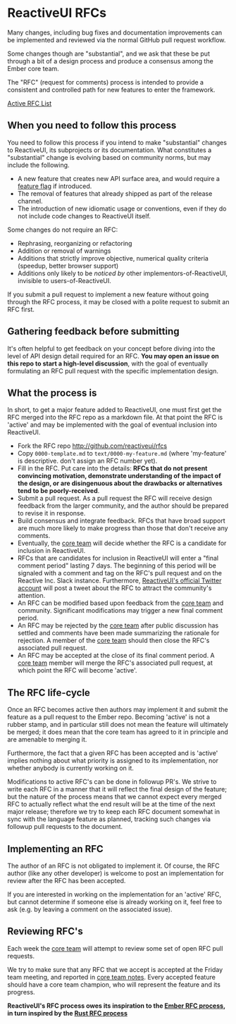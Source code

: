 # ReactiveUI RFCs

Many changes, including bug fixes and documentation improvements can be
implemented and reviewed via the normal GitHub pull request workflow.

Some changes though are "substantial", and we ask that these be put
through a bit of a design process and produce a consensus among the Ember
core team.

The "RFC" (request for comments) process is intended to provide a
consistent and controlled path for new features to enter the framework.

[Active RFC List](https://github.com/reactiveui/rfcs/pulls)

## When you need to follow this process

You need to follow this process if you intend to make "substantial"
changes to ReactiveUI, its subprojects or its documentation. What constitutes a
"substantial" change is evolving based on community norms, but may
include the following.

   - A new feature that creates new API surface area, and would
     require a [feature flag] if introduced.
   - The removal of features that already shipped as part of the release
     channel.
   - The introduction of new idiomatic usage or conventions, even if they
     do not include code changes to ReactiveUI itself.

Some changes do not require an RFC:

   - Rephrasing, reorganizing or refactoring
   - Addition or removal of warnings
   - Additions that strictly improve objective, numerical quality
criteria (speedup, better browser support)
   - Additions only likely to be _noticed by_ other implementors-of-ReactiveUI,
invisible to users-of-ReactiveUI.

If you submit a pull request to implement a new feature without going
through the RFC process, it may be closed with a polite request to
submit an RFC first.

## Gathering feedback before submitting

It's often helpful to get feedback on your concept before diving into the
level of API design detail required for an RFC. **You may open an
issue on this repo to start a high-level discussion**, with the goal of
eventually formulating an RFC pull request with the specific implementation
design.

## What the process is

In short, to get a major feature added to ReactiveUI, one must first get the
RFC merged into the RFC repo as a markdown file. At that point the RFC
is 'active' and may be implemented with the goal of eventual inclusion
into ReactiveUI.

* Fork the RFC repo http://github.com/reactiveui/rfcs
* Copy `0000-template.md` to `text/0000-my-feature.md` (where
'my-feature' is descriptive. don't assign an RFC number yet).
* Fill in the RFC. Put care into the details: **RFCs that do not
present convincing motivation, demonstrate understanding of the
impact of the design, or are disingenuous about the drawbacks or
alternatives tend to be poorly-received**.
* Submit a pull request. As a pull request the RFC will receive design
feedback from the larger community, and the author should be prepared
to revise it in response.
* Build consensus and integrate feedback. RFCs that have broad support
are much more likely to make progress than those that don't receive any
comments.
* Eventually, the [core team] will decide whether the RFC is a candidate
for inclusion in ReactiveUI.
* RFCs that are candidates for inclusion in ReactiveUI will enter a "final comment
period" lasting 7 days. The beginning of this period will be signaled with a
comment and tag on the RFC's pull request and on the Reactive Inc. Slack instance. Furthermore,
[ReactiveUI's official Twitter account](https://twitter.com/reactivexui) will post a
tweet about the RFC to attract the community's attention. 
* An RFC can be modified based upon feedback from the [core team] and community.
Significant modifications may trigger a new final comment period.
* An RFC may be rejected by the [core team] after public discussion has settled
and comments have been made summarizing the rationale for rejection. A member of
the [core team] should then close the RFC's associated pull request.
* An RFC may be accepted at the close of its final comment period. A [core team]
member will merge the RFC's associated pull request, at which point the RFC will
become 'active'.

## The RFC life-cycle

Once an RFC becomes active then authors may implement it and submit the
feature as a pull request to the Ember repo. Becoming 'active' is not a rubber
stamp, and in particular still does not mean the feature will ultimately
be merged; it does mean that the core team has agreed to it in principle
and are amenable to merging it.

Furthermore, the fact that a given RFC has been accepted and is
'active' implies nothing about what priority is assigned to its
implementation, nor whether anybody is currently working on it.

Modifications to active RFC's can be done in followup PR's. We strive
to write each RFC in a manner that it will reflect the final design of
the feature; but the nature of the process means that we cannot expect
every merged RFC to actually reflect what the end result will be at
the time of the next major release; therefore we try to keep each RFC
document somewhat in sync with the language feature as planned,
tracking such changes via followup pull requests to the document.

## Implementing an RFC

The author of an RFC is not obligated to implement it. Of course, the
RFC author (like any other developer) is welcome to post an
implementation for review after the RFC has been accepted.

If you are interested in working on the implementation for an 'active'
RFC, but cannot determine if someone else is already working on it,
feel free to ask (e.g. by leaving a comment on the associated issue).

## Reviewing RFC's

Each week the [core team] will attempt to review some set of open RFC
pull requests.

We try to make sure that any RFC that we accept is accepted at the
Friday team meeting, and reported in [core team notes]. Every
accepted feature should have a core team champion, who will represent
the feature and its progress.

**ReactiveUI's RFC process owes its inspiration to the [Ember RFC process], in turn inspired by the [Rust RFC process]**

[Ember RFC process]: https://github.com/emberjs/rfcs
[Rust RFC process]: https://github.com/rust-lang/rfcs
[core team]: http://emberjs.com/team/
[feature flag]: http://emberjs.com/guides/contributing/adding-new-features/
[core team notes]: https://github.com/emberjs/core-notes/tree/master/ember.js
